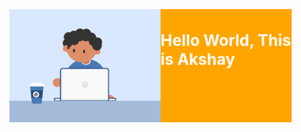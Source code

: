 
<div style="display:flex; background:orange;  flex-direction:row">
  <img src="https://github.com/Akshaytomar893/Akshaytomar893/blob/main/typing_animmation.gif" width="270"  />
<h1 align="top" style="color:white">Hello World, This is Akshay</h1>
  </div>
